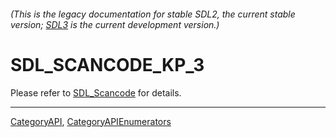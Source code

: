 ###### (This is the legacy documentation for stable SDL2, the current stable version; [SDL3](https://wiki.libsdl.org/SDL3/) is the current development version.)
# SDL_SCANCODE_KP_3

Please refer to [SDL_Scancode](SDL_Scancode) for details.

----
[CategoryAPI](CategoryAPI), [CategoryAPIEnumerators](CategoryAPIEnumerators)


